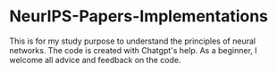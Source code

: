 # NeurIPS-Papers-Implementations

This is for my study purpose to understand the principles of neural networks. The code is created with Chatgpt's help.
As a beginner, I welcome all advice and feedback on the code.
